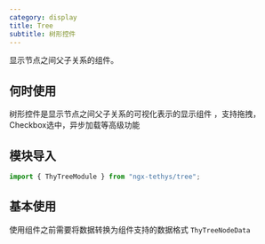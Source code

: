 ```yaml
---
category: display
title: Tree
subtitle: 树形控件
---
```


<alert>显示节点之间父子关系的组件。</alert>

## 何时使用
树形控件是显示节点之间父子关系的可视化表示的显示组件 ，支持拖拽，Checkbox选中，异步加载等高级功能


## 模块导入
```ts
import { ThyTreeModule } from "ngx-tethys/tree";
```
## 基本使用
使用组件之前需要将数据转换为组件支持的数据格式 `ThyTreeNodeData`

<examples/>


